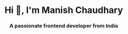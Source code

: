 <h1 align="center">Hi 👋, I'm Manish Chaudhary</h1>
<h3 align="center">A passionate frontend developer from India</h3>
